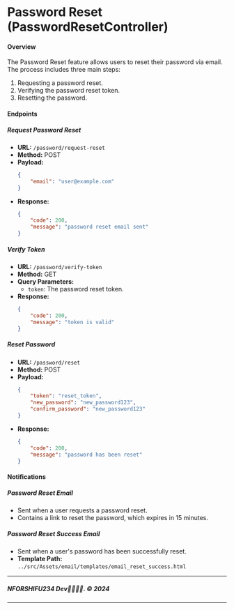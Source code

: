 
# Password Reset (PasswordResetController)

#### Overview

The Password Reset feature allows users to reset their password via email. The process includes three main steps:
1. Requesting a password reset.
2. Verifying the password reset token.
3. Resetting the password.

#### Endpoints

##### Request Password Reset
- **URL:** `/password/request-reset`
- **Method:** POST
- **Payload:**
  ```json
  {
      "email": "user@example.com"
  }
  ```
- **Response:**
  ```json
  {
      "code": 200,
      "message": "password reset email sent"
  }
  ```

##### Verify Token
- **URL:** `/password/verify-token`
- **Method:** GET
- **Query Parameters:**
  - `token`: The password reset token.
- **Response:**
  ```json
  {
      "code": 200,
      "message": "token is valid"
  }
  ```

##### Reset Password
- **URL:** `/password/reset`
- **Method:** POST
- **Payload:**
  ```json
  {
      "token": "reset_token",
      "new_password": "new_password123",
      "confirm_password": "new_password123"
  }
  ```
- **Response:**
  ```json
  {
      "code": 200,
      "message": "password has been reset"
  }
  ```

#### Notifications

##### Password Reset Email
- Sent when a user requests a password reset.
- Contains a link to reset the password, which expires in 15 minutes.

##### Password Reset Success Email
- Sent when a user's password has been successfully reset.
- **Template Path:** `../src/Assets/email/templates/email_reset_success.html`

---

##### NFORSHIFU234 Dev👨🏾‍💻🖤. &copy; 2024

---